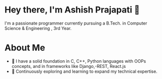 # Hey there, I'm Ashish Prajapati 👋
I'm a passionate programmer currently pursuing a B.Tech. in Computer Science & Engineering , 3rd Year.

# About Me
- 🔭 I have a solid foundation in C, C++, Python languages with OOPs concepts, and in frameworks like Django,-REST, React.js 
- 🌱 Continuously exploring and learning to expand my technical expertise.

